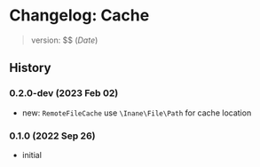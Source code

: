 # Changelog: Cache

> version: $$ ($Date$)

## History

### 0.2.0-dev (2023 Feb 02)

 - new: `RemoteFileCache` use `\Inane\File\Path` for cache location

### 0.1.0 (2022 Sep 26)

 - initial

